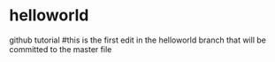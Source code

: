 # helloworld
github tutorial
#this is the first edit in the helloworld branch that will be committed to the master file
